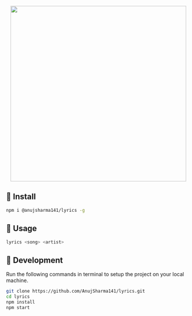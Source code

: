 
<p align="center">
    <img width="480" src="https://i.ibb.co/0VSsDzN/image.png" />
</p>

## :rocket: Install

```bash
npm i @anujsharma141/lyrics -g
```


## :pushpin: Usage

```bash
lyrics <song> <artist>
```

## :wrench: Development
Run the following commands in terminal to setup the project on your local machine.

```bash 
git clone https://github.com/AnujSharma141/lyrics.git
cd lyrics
npm install
npm start
```

